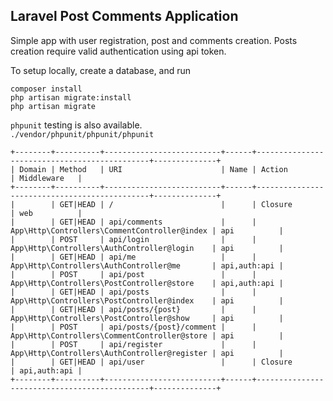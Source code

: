 ## Laravel Post Comments Application

Simple app with user registration, post and comments creation. Posts creation require valid authentication using api token.   

To setup locally, create a database, and run   
```
composer install
php artisan migrate:install 
php artisan migrate
```   

`phpunit` testing is also available.   
`./vendor/phpunit/phpunit/phpunit`   

```
+--------+----------+--------------------------+------+----------------------------------------------+--------------+
| Domain | Method   | URI                      | Name | Action                                       | Middleware   |
+--------+----------+--------------------------+------+----------------------------------------------+--------------+
|        | GET|HEAD | /                        |      | Closure                                      | web          |
|        | GET|HEAD | api/comments             |      | App\Http\Controllers\CommentController@index | api          |
|        | POST     | api/login                |      | App\Http\Controllers\AuthController@login    | api          |
|        | GET|HEAD | api/me                   |      | App\Http\Controllers\AuthController@me       | api,auth:api |
|        | POST     | api/post                 |      | App\Http\Controllers\PostController@store    | api,auth:api |
|        | GET|HEAD | api/posts                |      | App\Http\Controllers\PostController@index    | api          |
|        | GET|HEAD | api/posts/{post}         |      | App\Http\Controllers\PostController@show     | api          |
|        | POST     | api/posts/{post}/comment |      | App\Http\Controllers\CommentController@store | api          |
|        | POST     | api/register             |      | App\Http\Controllers\AuthController@register | api          |
|        | GET|HEAD | api/user                 |      | Closure                                      | api,auth:api |
+--------+----------+--------------------------+------+----------------------------------------------+--------------+   
```
